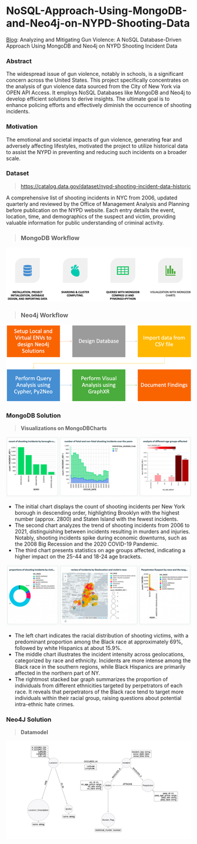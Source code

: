 # NoSQL-Approach-Using-MongoDB-and-Neo4j-on-NYPD-Shooting-Data
[Blog](https://medium.com/@sachinsm2022/accelerating-data-analytics-with-): Analyzing and Mitigating Gun Violence: A NoSQL Database-Driven Approach Using MongoDB and Neo4j on NYPD Shooting Incident Data

### Abstract
The widespread issue of gun violence, notably in schools, is a significant concern across the United States. This project specifically concentrates on the analysis of gun violence data sourced from the City of New York via OPEN API Access. It employs NoSQL Databases like MongoDB and Neo4j to develop efficient solutions to derive insights. The ultimate goal is to enhance policing efforts and effectively diminish the occurrence of shooting incidents.

### Motivation
The emotional and societal impacts of gun violence, generating fear and adversely affecting lifestyles, motivated the project to utilize historical data to assist the NYPD in preventing and reducing such incidents on a broader scale.

### Dataset
> https://catalog.data.gov/dataset/nypd-shooting-incident-data-historic

A comprehensive list of shooting incidents in NYC from 2006, updated quarterly and reviewed by the Office of Management Analysis and Planning before publication on the NYPD website. Each entry details the event, location, time, and demographics of the suspect and victim, providing valuable information for public understanding of criminal activity.

> ### MongoDB Workflow
<img align="centre" src="Images/mongodb_flowchart.png">

> ### Neo4j Workflow
<img align="centre" src="Images/neo4j_flowchart.png">

### MongoDB Solution
> **Visualizations on MongoDBCharts**

<img align="centre" src="Images/mongo1.png">

- The initial chart displays the count of shooting incidents per New York borough in descending order, highlighting Brooklyn with the highest number (approx. 2800) and Staten Island with the fewest incidents.
- The second chart analyzes the trend of shooting incidents from 2006 to 2021, distinguishing between incidents resulting in murders and injuries. Notably, shooting incidents spike during economic downturns, such as the 2008 Big Recession and the 2020 COVID-19 Pandemic.
- The third chart presents statistics on age groups affected, indicating a higher impact on the 25-44 and 18-24 age brackets.

<img align="centre" src="Images/mongo2.png">

- The left chart indicates the racial distribution of shooting victims, with a predominant proportion among the Black race at approximately 69%, followed by white Hispanics at about 15.9%.
- The middle chart illustrates the incident intensity across geolocations, categorized by race and ethnicity. Incidents are more intense among the Black race in the southern regions, while Black Hispanics are primarily affected in the northern part of NY.
- The rightmost stacked bar graph summarizes the proportion of individuals from different ethnicities targeted by perpetrators of each race. It reveals that perpetrators of the Black race tend to target more individuals within their racial group, raising questions about potential intra-ethnic hate crimes.


### Neo4J Solution

> **Datamodel**
<img align="centre" src="Images/neo4j_datamodel.png">





